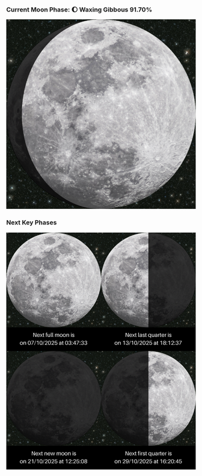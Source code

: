 ### Current Moon Phase: 🌔 Waxing Gibbous 91.70%
![Moon Phase](moonphase.png)
### Next Key Phases
![Gallery](gallery.png)
